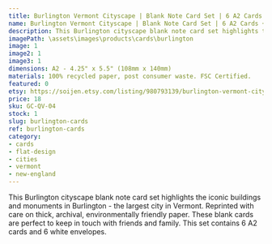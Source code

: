 ```yaml
---
title: Burlington Vermont Cityscape | Blank Note Card Set | 6 A2 Cards + Envelopes
name: Burlington Vermont Cityscape | Blank Note Card Set | 6 A2 Cards + Envelopes
description: This Burlington cityscape blank note card set highlights the iconic buildings and monuments in Burlington - the largest city in Vermont. Reprinted with care on thick, archival, environmentally friendly paper.
imagePath: \assets\images\products\cards\burlington
image: 1
image2: 1
image3: 1
dimensions: A2 - 4.25" x 5.5" (108mm x 140mm)
materials: 100% recycled paper, post consumer waste. FSC Certified.
featured: 0
etsy: https://soijen.etsy.com/listing/980793139/burlington-vermont-cityscape-blank-note?utm_source=Copy&utm_medium=ListingManager&utm_campaign=Share&utm_term=so.lmsm&share_time=1695259168738
price: 18
sku: GC-QV-04
stock: 1
slug: burlington-cards
ref: burlington-cards
category:
- cards
- flat-design
- cities
- vermont
- new-england
---
```

This Burlington cityscape blank note card set highlights the iconic buildings and monuments in Burlington - the largest city in Vermont. Reprinted with care on thick, archival, environmentally friendly paper. These blank cards are perfect to keep in touch with friends and family. This set contains 6 A2 cards and 6 white envelopes.
